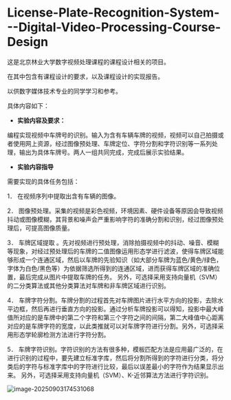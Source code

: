 # License-Plate-Recognition-System---Digital-Video-Processing-Course-Design
这是北京林业大学数字视频处理课程的课程设计相关的项目。

在其中包含有课程设计的要求，以及课程设计的实现报告。

以供数字媒体技术专业的同学学习和参考。



具体内容如下：



- **实验内容及要求：**

编程实现视频中车牌号的识别。输入为含有车辆车牌的视频，视频可以自己拍摄或者使用网上资源，经过图像预处理、车牌定位、字符分割和字符识别等一系列处理，输出为具体车牌号。两人一组共同完成，完成后展示实验结果。

- **实验内容指导**

需要实现的具体任务包括：

1． 在视频序列中提取出含有车辆的图像。

2． 图像预处理。采集的视频是彩色视频，环境因素、硬件设备等原因会导致视频抖动或图像模糊，其背景和噪声会严重影响字符的准确分割和识别，经过图像预处理后，可提高图像质量。 

3． 车牌区域提取 。先对视频进行预处理，消除拍摄视频中的抖动、噪音、模糊等现象，对经过预处理后的车牌的二值图像运用形态学进行滤波，使得车牌区域能够形成一个连通区域，然后以车牌的先验知识（如大部分车牌为蓝色/黄色/绿色，字体为白色/黑色等）为依据筛选所得到的连通区域，进而获得车牌区域的准确位置，最后完成从图片中提取车牌的任务。 另外，可选择采用支持向量机（SVM）的二分类算法或其他分类算法对车牌和非车牌区域进行识别。

4． 车牌字符分割。车牌分割的过程首先对车牌图片进行水平方向的投影，去除水平边框，然后再进行垂直方向的投影。通过分析车牌投影可以得知，投影中最大峰值所对应的是车牌中的第二个字符和第三个字符之间的间隔，第二大峰值中心距离对应的是车牌字符的宽度，以此类推就可以对车牌字符进行分割。另外，可选择采用形态学轮廓检测方法进行字符分割。

5． 车牌字符识别。字符识别的方法有很多种，模板匹配方法是应用最广泛的，在进行识别的过程中，要先建立标准字库，然后将分割所得到的字符进行分类，将分类后的字符与标准字库中的字符进行比较，最后以误差最小的字符作为结果显示出来。 另外，可选择采用支持向量机（SVM）、K-近邻算法方法进行字符识别。

![image-20250903174531068](F:\Github\License-Plate-Recognition-System---Digital-Video-Processing-Course-Design\img\result.png)
